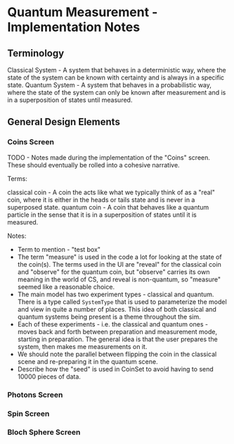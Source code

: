 # Quantum Measurement - Implementation Notes

## Terminology

Classical System - A system that behaves in a deterministic way, where the state of the system can be known with
certainty and is always in a specific state.
Quantum System - A system that behaves in a probabilistic way, where the state of the system can only be known after
measurement and is in a superposition of states until measured.

## General Design Elements

### Coins Screen

TODO - Notes made during the implementation of the "Coins" screen. These should eventually be rolled into a cohesive
narrative.

Terms:

classical coin - A coin the acts like what we typically think of as a "real" coin, where it is either in the heads or
tails state and is never in a superposed state.
quantum coin - A coin that behaves like a quantum particle in the sense that it is in a superposition of states until
it is measured.

Notes:

- Term to mention - "test box"
- The term "measure" is used in the code a lot for looking at the state of the coin(s).  The terms used in the UI are
  "reveal" for the classical coin and "observe" for the quantum coin, but "observe" carries its own meaning in the world
  of CS, and reveal is non-quantum, so "measure" seemed like a reasonable choice.
- The main model has two experiment types - classical and quantum.  There is a type called `SystemType` that is used
to parameterize the model and view in quite a number of places.  This idea of both classical and quantum systems being
present is a theme throughout the sim.
- Each of these experiments - i.e. the classical and quantum ones - moves back and forth between preparation and
measurement mode, starting in preparation.  The general idea is that the user prepares the system, then makes me
measurements on it.
- We should note the parallel between flipping the coin in the classical scene and re-preparing it in the quantum 
  scene.
- Describe how the "seed" is used in CoinSet to avoid having to send 10000 pieces of data.

### Photons Screen

### Spin Screen

### Bloch Sphere Screen
